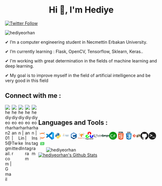 <h1 align="center">Hi 👋, I'm Hediye</h1>

[![Twitter Follow](https://img.shields.io/twitter/follow/hediyeorhaan?color=1DA1F2&logo=twitter&style=for-the-badge)](https://twitter.com/intent/follow?original_referer=https%3A%2F%2Fgithub.com%2Fhediyeorhaan&screen_name=hediyeorhaan)

<p align="left"> <img src="https://komarev.com/ghpvc/?username=hediyeorhan" alt="hediyeorhan" /> </p>

✔   I’m a computer engineering student in Necmettin Erbakan University.

✔   I’m currently learning : Flask, OpenCV, Tensorflow, Sklearn, Keras..

✔   I'm working with great determination in the fields of machine learning and deep learning.

✔   My goal is to improve myself in the field of artificial intelligence and be very good in this field


## Connect with me : 
[<img align="left" alt="hediyeorhan2015@gmail.com | Gmail" width="22px" src="https://cdn.jsdelivr.net/npm/simple-icons@v3/icons/gmail.svg"/>][gmail]
[<img align="left" alt="hediyeorhaan | Twitter" width="22px" src="https://cdn.jsdelivr.net/npm/simple-icons@v3/icons/twitter.svg" />][twitter]
[<img align="left" alt="hediyeorhan | LinkedIn" width="22px" src="https://cdn.jsdelivr.net/npm/simple-icons@v3/icons/linkedin.svg"/>][linkedin]
[<img align="left" alt="hediyeorhaan | Instagram" width="22px" src="https://cdn.jsdelivr.net/npm/simple-icons@v3/icons/instagram.svg"/>][instagram]
[<img align="left" alt="hediyeorhan | Instagram" width="22px" src="https://cdn.jsdelivr.net/npm/simple-icons@v3/icons/kaggle.svg"/>][kaggle]

<br />

<h2> Languages and Tools : </h2>

<img align="left" alt="Jupyter Notebook" width="26px" src="https://raw.githubusercontent.com/github/explore/80688e429a7d4ef2fca1e82350fe8e3517d3494d/topics/jupyter-notebook/jupyter-notebook.png" />
<img align="left" alt="Visual Studio Code" width="26px" src="https://raw.githubusercontent.com/github/explore/80688e429a7d4ef2fca1e82350fe8e3517d3494d/topics/visual-studio-code/visual-studio-code.png" />
<img align="left" alt="Python" width="26px" src="https://raw.githubusercontent.com/github/explore/80688e429a7d4ef2fca1e82350fe8e3517d3494d/topics/python/python.png" />
<img align="left" alt="Java" width="26px" src="https://raw.githubusercontent.com/github/explore/80688e429a7d4ef2fca1e82350fe8e3517d3494d/topics/java/java.png" />
<img align="left" alt="C" width="26px" src="https://raw.githubusercontent.com/github/explore/f3e22f0dca2be955676bc70d6214b95b13354ee8/topics/c/c.png" />
<img align="left" alt="Tensorflow" width="26px" src="https://raw.githubusercontent.com/github/explore/80688e429a7d4ef2fca1e82350fe8e3517d3494d/topics/tensorflow/tensorflow.png" />
<img align="left" alt="OpenCV" width="26px" src="https://raw.githubusercontent.com/github/explore/80688e429a7d4ef2fca1e82350fe8e3517d3494d/topics/opencv/opencv.png"/>
<img align="left" alt="Flask" width="26px" src="https://raw.githubusercontent.com/github/explore/80688e429a7d4ef2fca1e82350fe8e3517d3494d/topics/flask/flask.png" />
<img align="left" alt="Django" width="26px" src="https://raw.githubusercontent.com/github/explore/80688e429a7d4ef2fca1e82350fe8e3517d3494d/topics/django/django.png" />
<img align="left" alt="C#" width="26px" src="https://raw.githubusercontent.com/github/explore/80688e429a7d4ef2fca1e82350fe8e3517d3494d/topics/csharp/csharp.png" />
<img align="left" alt="HTML" width="26px" src="https://raw.githubusercontent.com/github/explore/80688e429a7d4ef2fca1e82350fe8e3517d3494d/topics/html/html.png" />
<img align="left" alt="CSS" width="26px" src="https://raw.githubusercontent.com/github/explore/80688e429a7d4ef2fca1e82350fe8e3517d3494d/topics/css/css.png" />
<img align="left" alt="Git" width="26px" src="https://raw.githubusercontent.com/github/explore/80688e429a7d4ef2fca1e82350fe8e3517d3494d/topics/git/git.png" />
<img align="left" alt="GitHub" width="26px" src="https://raw.githubusercontent.com/github/explore/78df643247d429f6cc873026c0622819ad797942/topics/github/github.png" />
<img align="left" alt="Terminal" width="26px" src="https://raw.githubusercontent.com/github/explore/80688e429a7d4ef2fca1e82350fe8e3517d3494d/topics/terminal/terminal.png" />
<img align="left" alt="Qt" width="26px" src="https://raw.githubusercontent.com/github/explore/80688e429a7d4ef2fca1e82350fe8e3517d3494d/topics/qt/qt.png" />


<br />
<br />

<br>
<img align="left" src="https://github-readme-stats.vercel.app/api/top-langs/?username=hediyeorhan&langs_count=10&layout=compact&hide=html" alt="hediyeorhan" />
  <br/>
    <a href="https://github.com/hediyeorhan/github-readme-stats"><img alt="hediyeorhan's Github Stats" 
       src="https://github-readme-stats.vercel.app/api?username=hediyeorhan&show_icons=true&count_private=true&theme=react&hide_border=true&bg_color=0D1117" />
    </a>
  <br/>



[twitter]: https://twitter.com/hediyeorhaan
[instagram]: https://www.instagram.com/hediyeorhaan/?hl=tr
[linkedin]: https://www.linkedin.com/in/hediye-orhan-38220618b/
[gmail]: https://mail.google.com/mail/u/0/?tab=rm&ogbl#inbox?compose=CllgCJlGVQhpQQkjBhzZDghGWRDNZfwjZNFrvhBMVLJfVbVLCDqBCMZMWZnDmQSfGskDpbVwKwL
[kaggle]: https://www.kaggle.com/hediyeorhan




